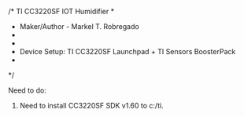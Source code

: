 /* TI CC3220SF IOT Humidifier
 * 
 * Maker/Author - Markel T. Robregado
 *
 *                        
 * Device Setup: TI CC3220SF Launchpad + TI Sensors BoosterPack
 *
 */

Need to do:

1. Need to install CC3220SF SDK v1.60 to c:/ti.
   

   

